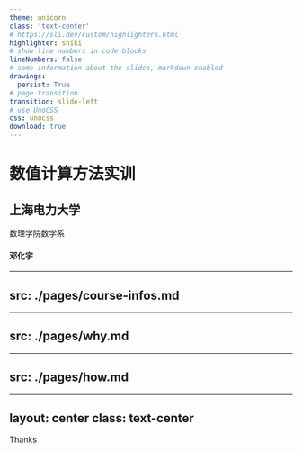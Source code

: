 ```yaml
---
theme: unicorn
class: 'text-center'
# https://sli.dev/custom/highlighters.html
highlighter: shiki
# show line numbers in code blocks
lineNumbers: false
# some information about the slides, markdown enabled
drawings:
  persist: True
# page transition
transition: slide-left
# use UnoCSS
css: unocss
download: true
---
```


# 数值计算方法实训

## 上海电力大学

数理学院数学系

#### 邓化宇

<div class="abs-br m-6 flex gap-2">
  <a href="https://github.com/SUEPaper/math201-lecture/tree/main" target="_blank" alt="GitHub"
    class="text-xl slidev-icon-btn opacity-50 !border-none !hover:text-white">
    <carbon-logo-github />
  </a>
</div>


---
src: ./pages/course-infos.md
---

---
src: ./pages/why.md
---

---
src: ./pages/how.md
---

---
layout: center
class: text-center
---

Thanks
